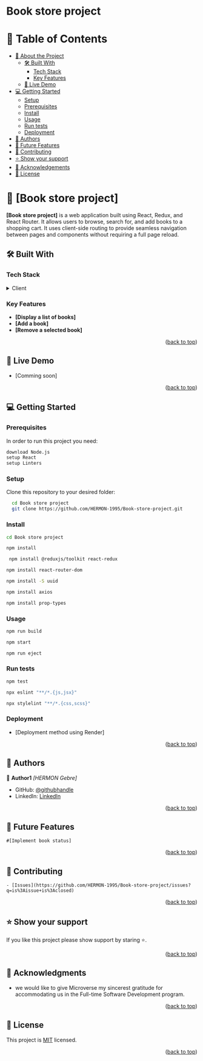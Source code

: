 # Book store project

<a name="readme-top"></a>

<!-- TABLE OF CONTENTS -->

# 📗 Table of Contents

- [📖 About the Project](#about-project)
  - [🛠 Built With](#built-with)
    - [Tech Stack](#tech-stack)
    - [Key Features](#key-features)
  - [🚀 Live Demo](#live-demo)
- [💻 Getting Started](#getting-started)
  - [Setup](#setup)
  - [Prerequisites](#prerequisites)
  - [Install](#install)
  - [Usage](#usage)
  - [Run tests](#run-tests)
  - [Deployment](#triangular_flag_on_post-deployment)
- [👥 Authors](#authors)
- [🔭 Future Features](#future-features)
- [🤝 Contributing](#contributing)
- [⭐️ Show your support](#support)
- [🙏 Acknowledgements](#acknowledgements)
- [📝 License](#license)

<!-- PROJECT DESCRIPTION -->

# 📖 [Book store project] <a name="about-project"></a>

**[Book store project]** is a web application built using React, Redux, and React Router. It allows users to browse, search for, and add books to a shopping cart. It uses client-side routing to provide seamless navigation between pages and components without requiring a full page reload.

## 🛠 Built With <a name="built-with"></a>

### Tech Stack <a name="tech-stack"></a>

<details>
  <summary>Client</summary>
  <ul>
    <li><a href="https://html.com/">HTML</a></li>
    <li><a href="https://www.w3.org/Style/CSS/">CSS</a></li>
    <li><a href="https://www.javascript.com/">JavaScript</a></li>
    <li><a href="https://react.dev/">React</a></li>
    <li><a href="https://redux.js.org/">Redux</a></li>
  </ul>
</details>

<!-- Features -->

### Key Features <a name="key-features"></a>

- **[Display a list of books]**
- **[Add a book]**
- **[Remove a selected book]**


<p align="right">(<a href="#readme-top">back to top</a>)</p>

<!-- LIVE DEMO -->

## 🚀 Live Demo <a name="live-demo"></a>

- [Comming soon]

<p align="right">(<a href="#readme-top">back to top</a>)</p>

<!-- GETTING STARTED -->

## 💻 Getting Started <a name="getting-started"></a>

### Prerequisites

In order to run this project you need:

```sh
download Node.js
setup React
setup Linters
```

### Setup

Clone this repository to your desired folder:

```sh
  cd Book store project
  git clone https://github.com/HERMON-1995/Book-store-project.git
```
### Install
 
 ```sh
 cd Book store project
 ```
 ```sh
 npm install
 ```
```sh
 npm install @reduxjs/toolkit react-redux
 ```
 ```sh
 npm install react-router-dom
 ```
 ```sh
 npm install -S uuid
 ```
 ```sh
 npm install axios
 ```
  ```sh
 npm install prop-types
 ```

### Usage

```sh
npm run build
```
```sh
npm start
```
```sh
npm run eject
```

### Run tests

```sh
npm test
```

```sh
npx eslint "**/*.{js,jsx}"
```
```sh
npx stylelint "**/*.{css,scss}"
```

### Deployment

- [Deployment method using Render]

<p align="right">(<a href="#readme-top">back to top</a>)</p>

<!-- AUTHORS -->

## 👥 Authors <a name="authors"></a>

👤 **Author1**
 *[HERMON Gebre]*
 
- GitHub: [@githubhandle](https://github.com/HERMON-1995)
- LinkedIn: [LinkedIn](https://www.linkedin.com/in/hermon-gebre-03290a228/)

<p align="right">(<a href="#readme-top">back to top</a>)</p>

<!-- FUTURE FEATURES -->

## 🔭 Future Features <a name="future-features"></a>
    #[Implement book status]

<p align="right">(<a href="#readme-top">back to top</a>)</p>

<!-- CONTRIBUTING -->

## 🤝 Contributing <a name="contributing"></a>

    - [Issues](https://github.com/HERMON-1995/Book-store-project/issues?q=is%3Aissue+is%3Aclosed)
    
<p align="right">(<a href="#readme-top">back to top</a>)</p>

<!-- SUPPORT -->

## ⭐️ Show your support <a name="support"></a>

If you like this project please show support by staring ⭐️.

<p align="right">(<a href="#readme-top">back to top</a>)</p>

<!-- ACKNOWLEDGEMENTS -->

## 🙏 Acknowledgments <a name="acknowledgements"></a>

* we would like to give Microverse my sincerest gratitude for accommodating us in the Full-time Software Development program.

<p align="right">(<a href="#readme-top">back to top</a>)</p>

<!-- LICENSE -->

## 📝 License <a name="license"></a>

This project is [MIT](./LICENSE) licensed.

<p align="right">(<a href="#readme-top">back to top</a>)</p>
